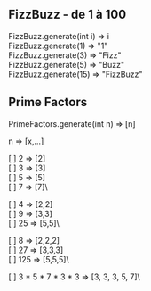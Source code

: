 ## FizzBuzz - de 1 à 100
FizzBuzz.generate(int i) => i\
FizzBuzz.generate(1) => "1"\
FizzBuzz.generate(3) => "Fizz"\
FizzBuzz.generate(5) => "Buzz"\
FizzBuzz.generate(15) => "FizzBuzz"

## Prime Factors
PrimeFactors.generate(int n) => [n]

n => [x,...]

[ ] 2 => [2]\
[ ] 3 => [3]\
[ ] 5 => [5]\
[ ] 7 => [7]\

[ ] 4 => [2,2]\
[ ] 9 => [3,3]\
[ ] 25 => [5,5]\

[ ] 8 => [2,2,2]\
[ ] 27 => [3,3,3]\
[ ] 125 => [5,5,5]\

[ ] 3 * 5 * 7 * 3 * 3 => [3, 3, 3, 5, 7]\
